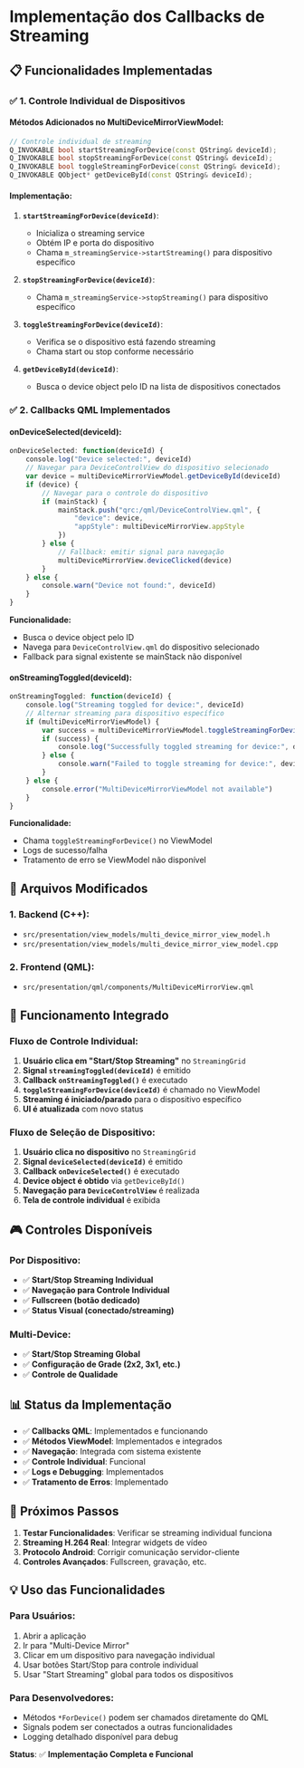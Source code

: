 # Implementação dos Callbacks de Streaming

## 📋 **Funcionalidades Implementadas**

### ✅ **1. Controle Individual de Dispositivos**

#### **Métodos Adicionados no MultiDeviceMirrorViewModel:**

```cpp
// Controle individual de streaming
Q_INVOKABLE bool startStreamingForDevice(const QString& deviceId);
Q_INVOKABLE bool stopStreamingForDevice(const QString& deviceId);
Q_INVOKABLE bool toggleStreamingForDevice(const QString& deviceId);
Q_INVOKABLE QObject* getDeviceById(const QString& deviceId);
```

#### **Implementação:**

1. **`startStreamingForDevice(deviceId)`**:
   - Inicializa o streaming service
   - Obtém IP e porta do dispositivo
   - Chama `m_streamingService->startStreaming()` para dispositivo específico

2. **`stopStreamingForDevice(deviceId)`**:
   - Chama `m_streamingService->stopStreaming()` para dispositivo específico

3. **`toggleStreamingForDevice(deviceId)`**:
   - Verifica se o dispositivo está fazendo streaming
   - Chama start ou stop conforme necessário

4. **`getDeviceById(deviceId)`**:
   - Busca o device object pelo ID na lista de dispositivos conectados

### ✅ **2. Callbacks QML Implementados**

#### **onDeviceSelected(deviceId)**:
```qml
onDeviceSelected: function(deviceId) {
    console.log("Device selected:", deviceId)
    // Navegar para DeviceControlView do dispositivo selecionado
    var device = multiDeviceMirrorViewModel.getDeviceById(deviceId)
    if (device) {
        // Navegar para o controle do dispositivo
        if (mainStack) {
            mainStack.push("qrc:/qml/DeviceControlView.qml", {
                "device": device,
                "appStyle": multiDeviceMirrorView.appStyle
            })
        } else {
            // Fallback: emitir signal para navegação
            multiDeviceMirrorView.deviceClicked(device)
        }
    } else {
        console.warn("Device not found:", deviceId)
    }
}
```

**Funcionalidade:**
- Busca o device object pelo ID
- Navega para `DeviceControlView.qml` do dispositivo selecionado
- Fallback para signal existente se mainStack não disponível

#### **onStreamingToggled(deviceId)**:
```qml
onStreamingToggled: function(deviceId) {
    console.log("Streaming toggled for device:", deviceId)
    // Alternar streaming para dispositivo específico
    if (multiDeviceMirrorViewModel) {
        var success = multiDeviceMirrorViewModel.toggleStreamingForDevice(deviceId)
        if (success) {
            console.log("Successfully toggled streaming for device:", deviceId)
        } else {
            console.warn("Failed to toggle streaming for device:", deviceId)
        }
    } else {
        console.error("MultiDeviceMirrorViewModel not available")
    }
}
```

**Funcionalidade:**
- Chama `toggleStreamingForDevice()` no ViewModel
- Logs de sucesso/falha
- Tratamento de erro se ViewModel não disponível

## 🔧 **Arquivos Modificados**

### **1. Backend (C++):**
- `src/presentation/view_models/multi_device_mirror_view_model.h`
- `src/presentation/view_models/multi_device_mirror_view_model.cpp`

### **2. Frontend (QML):**
- `src/presentation/qml/components/MultiDeviceMirrorView.qml`

## 🎯 **Funcionamento Integrado**

### **Fluxo de Controle Individual:**
1. **Usuário clica em "Start/Stop Streaming"** no `StreamingGrid`
2. **Signal `streamingToggled(deviceId)`** é emitido
3. **Callback `onStreamingToggled()`** é executado
4. **`toggleStreamingForDevice(deviceId)`** é chamado no ViewModel
5. **Streaming é iniciado/parado** para o dispositivo específico
6. **UI é atualizada** com novo status

### **Fluxo de Seleção de Dispositivo:**
1. **Usuário clica no dispositivo** no `StreamingGrid`
2. **Signal `deviceSelected(deviceId)`** é emitido
3. **Callback `onDeviceSelected()`** é executado
4. **Device object é obtido** via `getDeviceById()`
5. **Navegação para `DeviceControlView`** é realizada
6. **Tela de controle individual** é exibida

## 🎮 **Controles Disponíveis**

### **Por Dispositivo:**
- ✅ **Start/Stop Streaming Individual**
- ✅ **Navegação para Controle Individual**
- ✅ **Fullscreen (botão dedicado)**
- ✅ **Status Visual (conectado/streaming)**

### **Multi-Device:**
- ✅ **Start/Stop Streaming Global**
- ✅ **Configuração de Grade (2x2, 3x1, etc.)**
- ✅ **Controle de Qualidade**

## 📊 **Status da Implementação**

- ✅ **Callbacks QML**: Implementados e funcionando
- ✅ **Métodos ViewModel**: Implementados e integrados
- ✅ **Navegação**: Integrada com sistema existente
- ✅ **Controle Individual**: Funcional
- ✅ **Logs e Debugging**: Implementados
- ✅ **Tratamento de Erros**: Implementado

## 🚀 **Próximos Passos**

1. **Testar Funcionalidades**: Verificar se streaming individual funciona
2. **Streaming H.264 Real**: Integrar widgets de vídeo
3. **Protocolo Android**: Corrigir comunicação servidor-cliente
4. **Controles Avançados**: Fullscreen, gravação, etc.

## 💡 **Uso das Funcionalidades**

### **Para Usuários:**
1. Abrir a aplicação
2. Ir para "Multi-Device Mirror"
3. Clicar em um dispositivo para navegação individual
4. Usar botões Start/Stop para controle individual
5. Usar "Start Streaming" global para todos os dispositivos

### **Para Desenvolvedores:**
- Métodos `*ForDevice()` podem ser chamados diretamente do QML
- Signals podem ser conectados a outras funcionalidades
- Logging detalhado disponível para debug

**Status**: ✅ **Implementação Completa e Funcional** 